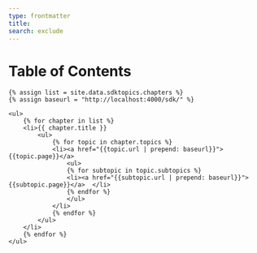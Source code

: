 ```yaml
---
type: frontmatter
title: 
search: exclude
---
```


<!-- new page -->
<div id="navig">
    <h1>Table of Contents</h1>

    {% assign list = site.data.sdktopics.chapters %}
    {% assign baseurl = "http://localhost:4000/sdk/" %}

    <ul>
        {% for chapter in list %}
        <li>{{ chapter.title }}
            <ul>
                {% for topic in chapter.topics %}
                <li><a href="{{topic.url | prepend: baseurl}}">{{topic.page}}</a>
                    <ul>
                    {% for subtopic in topic.subtopics %}
                    <li><a href="{{subtopic.url | prepend: baseurl}}">{{subtopic.page}}</a>  </li>
                    {% endfor %}
                    </ul>
                </li>
                {% endfor %}
            </ul>
        </li>
        {% endfor %}
    </ul>
</div>